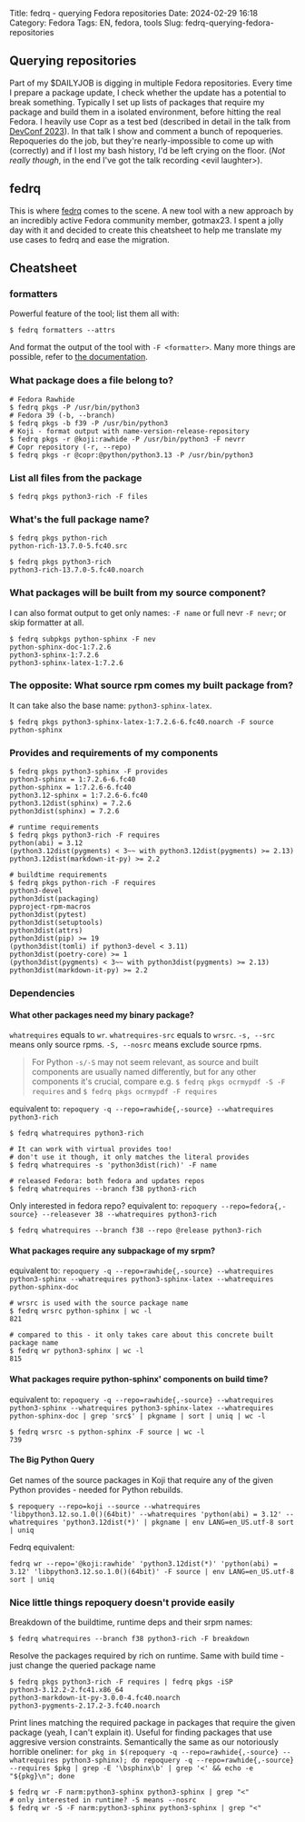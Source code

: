 Title: fedrq - querying Fedora repositories
Date: 2024-02-29 16:18
Category: Fedora
Tags: EN, fedora, tools
Slug: fedrq-querying-fedora-repositories

## Querying repositories

Part of my $DAILYJOB is digging in multiple Fedora repositories.
Every time I prepare a package update, I check whether the update has a potential to break something.
Typically I set up lists of packages that require my package and build them in a isolated environment, before hitting the real Fedora.
I heavily use Copr as a test bed (described in detail in the talk from [DevConf 2023](./devconf-2023-packaging-talk.html)).
In that talk I show and comment a bunch of repoqueries.
Repoqueries do the job, but they're nearly-impossible to come up with (correctly) and if I lost my bash history, I'd be left crying on the floor.
(_Not really though_, in the end I've got the talk recording \<evil laughter\>).

## fedrq

This is where [fedrq](https://fedrq.gtmx.me/) comes to the scene. A new tool with a new approach by an incredibly active Fedora community member, gotmax23.
I spent a jolly day with it and decided to create this cheatsheet to help me translate my use cases to fedrq and ease the migration.

## Cheatsheet

### formatters

Powerful feature of the tool; list them all with:
```
$ fedrq formatters --attrs
```
And format the output of the tool with `-F <formatter>`.
Many more things are possible, refer to [the documentation](https://fedrq.gtmx.me/fedrq1/#formatters_1).

### What package does a file belong to?

```
# Fedora Rawhide
$ fedrq pkgs -P /usr/bin/python3
# Fedora 39 (-b, --branch)
$ fedrq pkgs -b f39 -P /usr/bin/python3
# Koji - format output with name-version-release-repository
$ fedrq pkgs -r @koji:rawhide -P /usr/bin/python3 -F nevrr
# Copr repository (-r, --repo)
$ fedrq pkgs -r @copr:@python/python3.13 -P /usr/bin/python3
```

### List all files from the package

```
$ fedrq pkgs python3-rich -F files
```

### What's the full package name?

```
$ fedrq pkgs python-rich
python-rich-13.7.0-5.fc40.src

$ fedrq pkgs python3-rich
python3-rich-13.7.0-5.fc40.noarch
```

### What packages will be built from my source component?

I can also format output to get only names: `-F name` or full nevr `-F nevr`; or skip formatter at all.

```
$ fedrq subpkgs python-sphinx -F nev
python-sphinx-doc-1:7.2.6
python3-sphinx-1:7.2.6
python3-sphinx-latex-1:7.2.6
```

### The opposite: What source rpm comes my built package from?

It can take also the base name: `python3-sphinx-latex`.

```
$ fedrq pkgs python3-sphinx-latex-1:7.2.6-6.fc40.noarch -F source
python-sphinx
```

### Provides and requirements of my components

```
$ fedrq pkgs python3-sphinx -F provides
python3-sphinx = 1:7.2.6-6.fc40
python-sphinx = 1:7.2.6-6.fc40
python3.12-sphinx = 1:7.2.6-6.fc40
python3.12dist(sphinx) = 7.2.6
python3dist(sphinx) = 7.2.6

# runtime requirements
$ fedrq pkgs python3-rich -F requires
python(abi) = 3.12
(python3.12dist(pygments) < 3~~ with python3.12dist(pygments) >= 2.13)
python3.12dist(markdown-it-py) >= 2.2

# buildtime requirements
$ fedrq pkgs python-rich -F requires
python3-devel
python3dist(packaging)
pyproject-rpm-macros
python3dist(pytest)
python3dist(setuptools)
python3dist(attrs)
python3dist(pip) >= 19
(python3dist(tomli) if python3-devel < 3.11)
python3dist(poetry-core) >= 1
(python3dist(pygments) < 3~~ with python3dist(pygments) >= 2.13)
python3dist(markdown-it-py) >= 2.2
```

### Dependencies

#### What other packages need my binary package?

`whatrequires` equals to `wr`.
`whatrequires-src` equals to `wrsrc`.
`-s, --src` means only source rpms.
`-S, --nosrc` means exclude source rpms.

> For Python `-s/-S` may not seem relevant, as source and built components are usually named differently,
> but for any other components it's crucial, compare e.g.
> `$ fedrq pkgs ocrmypdf -S -F requires` and
> `$ fedrq pkgs ocrmypdf -F requires`


equivalent to: `repoquery -q --repo=rawhide{,-source} --whatrequires python3-rich`

```
$ fedrq whatrequires python3-rich

# It can work with virtual provides too!
# don't use it though, it only matches the literal provides
$ fedrq whatrequires -s 'python3dist(rich)' -F name

# released Fedora: both fedora and updates repos
$ fedrq whatrequires --branch f38 python3-rich
```

Only interested in fedora repo?
equivalent to: `repoquery --repo=fedora{,-source} --releasever 38 --whatrequires python3-rich`

```
$ fedrq whatrequires --branch f38 --repo @release python3-rich
```

#### What packages require any subpackage of my srpm?

equivalent to: `repoquery -q --repo=rawhide{,-source} --whatrequires python3-sphinx --whatrequires python3-sphinx-latex --whatrequires python-sphinx-doc`

```
# wrsrc is used with the source package name
$ fedrq wrsrc python-sphinx | wc -l
821

# compared to this - it only takes care about this concrete built package name
$ fedrq wr python3-sphinx | wc -l
815
```

#### What packages require python-sphinx' components on build time?

equivalent to: `repoquery -q --repo=rawhide{,-source} --whatrequires python3-sphinx --whatrequires python3-sphinx-latex --whatrequires python-sphinx-doc | grep 'src$' | pkgname | sort | uniq | wc -l`

```
$ fedrq wrsrc -s python-sphinx -F source | wc -l
739
```

#### The Big Python Query

Get names of the source packages in Koji that require any of the given Python provides - needed for Python rebuilds.
```
$ repoquery --repo=koji --source --whatrequires 'libpython3.12.so.1.0()(64bit)' --whatrequires 'python(abi) = 3.12' --whatrequires 'python3.12dist(*)' | pkgname | env LANG=en_US.utf-8 sort | uniq
```

Fedrq equivalent:
```
fedrq wr --repo='@koji:rawhide' 'python3.12dist(*)' 'python(abi) = 3.12' 'libpython3.12.so.1.0()(64bit)' -F source | env LANG=en_US.utf-8 sort | uniq
```

### Nice little things repoquery doesn't provide easily

Breakdown of the buildtime, runtime deps and their srpm names:

```
$ fedrq whatrequires --branch f38 python3-rich -F breakdown
```

Resolve the packages required by rich on runtime.
Same with build time - just change the queried package name

```
$ fedrq pkgs python3-rich -F requires | fedrq pkgs -iSP
python3-3.12.2-2.fc41.x86_64
python3-markdown-it-py-3.0.0-4.fc40.noarch
python3-pygments-2.17.2-3.fc40.noarch
```

Print lines matching the required package in packages that require the given package (yeah, I can't explain it).
Useful for finding packages that use aggresive version constraints.
Semantically the same as our notoriously horrible oneliner: `for pkg in $(repoquery -q --repo=rawhide{,-source} --whatrequires python3-sphinx); do repoquery -q --repo=rawhide{,-source} --requires $pkg | grep -E '\bsphinx\b' | grep '<' && echo -e "${pkg}\n"; done`

```
$ fedrq wr -F narm:python3-sphinx python3-sphinx | grep "<"
# only interested in runtime? -S means --nosrc
$ fedrq wr -S -F narm:python3-sphinx python3-sphinx | grep "<"
```
